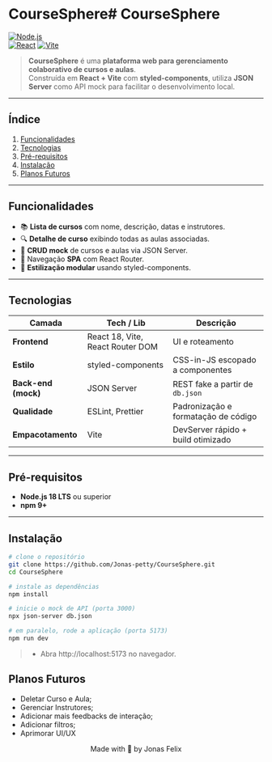 # CourseSphere# CourseSphere

[![Node.js](https://img.shields.io/badge/Node.js-%3E=18.x-green?logo=node.js)](https://nodejs.org/)  
[![React](https://img.shields.io/badge/React-18.x-blue?logo=react)](https://react.dev/)
[![Vite](https://img.shields.io/badge/Bundler-Vite-purple?logo=vite)](https://vitejs.dev/)

> **CourseSphere** é uma **plataforma web para gerenciamento colaborativo de cursos e aulas**.  
> Construída em **React + Vite** com **styled-components**, utiliza **JSON Server** como API mock para facilitar o desenvolvimento local.

---

## Índice

1. [Funcionalidades](#funcionalidades)
2. [Tecnologias](#tecnologias)
3. [Pré-requisitos](#pré-requisitos)
4. [Instalação](#instalação)
5. [Planos Futuros](#planos-futuros)

---

## Funcionalidades

-   📚 **Lista de cursos** com nome, descrição, datas e instrutores.
-   🔍 **Detalhe de curso** exibindo todas as aulas associadas.
-   📝 **CRUD mock** de cursos e aulas via JSON Server.
-   🔄 Navegação **SPA** com React Router.
-   🎨 **Estilização modular** usando styled-components.

---

## Tecnologias

| Camada              | Tech / Lib                       | Descrição                           |
| ------------------- | -------------------------------- | ----------------------------------- |
| **Frontend**        | React 18, Vite, React Router DOM | UI e roteamento                     |
| **Estilo**          | styled-components                | CSS-in-JS escopado a componentes    |
| **Back-end (mock)** | JSON Server                      | REST fake a partir de `db.json`     |
| **Qualidade**       | ESLint, Prettier                 | Padronização e formatação de código |
| **Empacotamento**   | Vite                             | DevServer rápido + build otimizado  |

---

## Pré-requisitos

-   **Node.js 18 LTS** ou superior
-   **npm 9+**

---

## Instalação

```bash
# clone o repositório
git clone https://github.com/Jonas-petty/CourseSphere.git
cd CourseSphere

# instale as dependências
npm install

# inicie o mock de API (porta 3000)
npx json-server db.json

# em paralelo, rode a aplicação (porta 5173)
npm run dev
```

> -   Abra http://localhost:5173 no navegador.

## Planos Futuros

-   Deletar Curso e Aula;
-   Gerenciar Instrutores;
-   Adicionar mais feedbacks de interação;
-   Adicionar filtros;
-   Aprimorar UI/UX

<p align="center">Made with 💙 by Jonas Felix</p>
